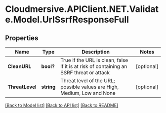 # Cloudmersive.APIClient.NET.Validate.Model.UrlSsrfResponseFull
## Properties

Name | Type | Description | Notes
------------ | ------------- | ------------- | -------------
**CleanURL** | **bool?** | True if the URL is clean, false if it is at risk of containing an SSRF threat or attack | [optional] 
**ThreatLevel** | **string** | Threat level of the URL; possible values are High, Medium, Low and None | [optional] 

[[Back to Model list]](../README.md#documentation-for-models) [[Back to API list]](../README.md#documentation-for-api-endpoints) [[Back to README]](../README.md)

